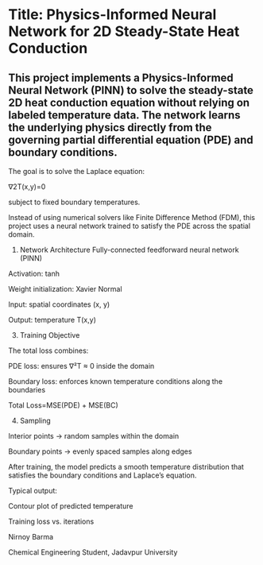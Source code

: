 <h1>Title: Physics-Informed Neural Network for 2D Steady-State Heat Conduction</h1>


<h2>This project implements a Physics-Informed Neural Network (PINN) to solve the steady-state 2D heat conduction equation without relying on labeled temperature data.
The network learns the underlying physics directly from the governing partial differential equation (PDE) and boundary conditions.</h2>

The goal is to solve the Laplace equation:

∇2T(x,y)=0

subject to fixed boundary temperatures.

Instead of using numerical solvers like Finite Difference Method (FDM), this project uses a neural network trained to satisfy the PDE across the spatial domain.

1. Network Architecture
Fully-connected feedforward neural network (PINN)

Activation: tanh

Weight initialization: Xavier Normal

Input: spatial coordinates (x, y)

Output: temperature T(x,y)


3. Training Objective
   
The total loss combines:

PDE loss: ensures ∇²T ≈ 0 inside the domain

Boundary loss: enforces known temperature conditions along the boundaries

Total Loss=MSE(PDE) ​+ MSE(BC)​

4. Sampling
   
Interior points → random samples within the domain

Boundary points → evenly spaced samples along edges

After training, the model predicts a smooth temperature distribution that satisfies the boundary conditions and Laplace’s equation.

Typical output:

Contour plot of predicted temperature

Training loss vs. iterations

Nirnoy Barma

Chemical Engineering Student, Jadavpur University
